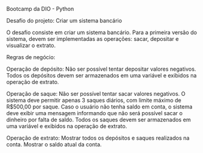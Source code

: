 Bootcamp da DIO - Python

Desafio do projeto: Criar um sistema bancário

O desafio consiste em criar um sistema bancário. Para a primeira versão do sistema, devem ser implementadas as operações: sacar, depositar e visualizar o extrato.

Regras de negócio:

Operação de depósito:
Não ser possível tentar depositar valores negativos.
Todos os depósitos devem ser armazenados em uma variável e exibidos na operação de extrato.

Operação de saque:
Não ser possível tentar sacar valores negativos.
O sistema deve permitir apenas 3 saques diários, com limite máximo de R$500,00 por saque.
Caso o usuário não tenha saldo em conta, o sistema deve exibir uma mensagem informando que não será possível sacar o dinheiro por falta de saldo.
Todos os saques devem ser armazenados em uma variável e exibidos na operação de extrato.

Operação de extrato:
Mostrar todos os depósitos e saques realizados na conta.
Mostrar o saldo atual da conta.
